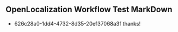 ## OpenLocalization Workflow Test MarkDown
* 626c28a0-1dd4-4732-8d35-20e137068a3f 
thanks!<!--HONumber=Mar16_HO1-->
